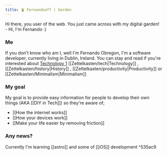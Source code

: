 ```yaml
---
title: 🪴 Fernandooff | Garden
---
```


Hi there, you user of the web. You just came across with my digital garden! - Hi, I'm Fernando :) 

### Me 
If you don't know who am I, well I'm Fernando Obregon, I'm a software developer, currently living in Dublin, Ireland. You can stay and read if you're interested about [Technology 1](Zettelkasten/tech.md) [[Zettelkasten/tech|Technology]] , [[Zettelkasten/history|History]] , [[Zettelkasten/productivity|Productivity]] or [[Zettelkasten/Minimalism|Minimalism]]



### My goal

My goal is to provide easy information for people to develop their own things (AKA [[DIY in Tech]])  so they're aware of;
- [[How the internet works]]
- [[How your devices work]]
- [[Make your life easier by removing friction]]
### Any news?

Currently I'm learning [[astro]] and some of [[iOS]] development ^535ac9